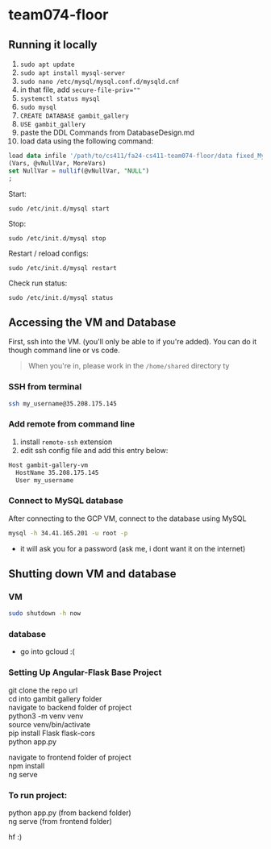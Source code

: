 # team074-floor

## Running it locally

1. ```sudo apt update```
2. ```sudo apt install mysql-server```
3. ```sudo nano /etc/mysql/mysql.conf.d/mysqld.cnf```
4. in that file, add ```secure-file-priv=""```
5. ```systemctl status mysql```
6. ```sudo mysql```
7. ```CREATE DATABASE gambit_gallery```
8. ```USE gambit_gallery```
9. paste the DDL Commands from DatabaseDesign.md
10. load data using the following command:
```sql
load data infile '/path/to/cs411/fa24-cs411-team074-floor/data fixed_MyTable.csv' into table MyTable fields terminated by ',' lines terminated by '\r\n'
(Vars, @vNullVar, MoreVars)
set NullVar = nullif(@vNullVar, "NULL")
;
```
Start:

`sudo /etc/init.d/mysql start`

Stop:

`sudo /etc/init.d/mysql stop`

Restart / reload configs:

`sudo /etc/init.d/mysql restart`

Check run status:

`sudo /etc/init.d/mysql status`



## Accessing the VM and Database

First, ssh into the VM. (you'll only be able to if you're added). You can do it though command line or vs code.

> When you're in, please work in the `/home/shared` directory ty

### SSH from terminal

```bash
ssh my_username@35.208.175.145
```

### Add remote from command line

1. install `remote-ssh` extension
2. edit ssh config file and add this entry below:

```bash
Host gambit-gallery-vm
  HostName 35.208.175.145
  User my_username
```

### Connect to MySQL database
After connecting to the GCP VM, connect to the database using MySQL
```bash
mysql -h 34.41.165.201 -u root -p
```
- it will ask you for a password (ask me, i dont want it on the internet)

## Shutting down VM and database
### VM
```bash
sudo shutdown -h now
```
### database
- go into gcloud :(

### Setting Up Angular-Flask Base Project  
git clone the repo url  
cd into gambit gallery folder   
navigate to backend folder of project  
python3 -m venv venv  
source venv/bin/activate  
pip install Flask flask-cors  
python app.py  

navigate to frontend folder of project  
npm install  
ng serve  

### To run project:  
python app.py (from backend folder)  
ng serve (from frontend folder)  


hf :)  
